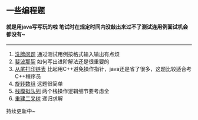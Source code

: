 ## 一些编程题

#### 就是用java写写玩的啦 笔试时在规定时间内没敲出来过不了测试连用例面试机会都没有~

***
1. [洗牌问题]() 通过测试用例按格式输入输出有点烦   
2. [斐波那契]() 如何写出进阶解法还是很重要的
3. [从尾打印链表]() 比起用C++避免操作指针，java还是省了很多，这题比较适合考C++程序员
4. [旋转数组]() 这题很简单
5. [栈模拟队列]() 两个栈操作逻辑细节要考虑全
6. [重建二叉树]() 递归求解

持续更新中~
